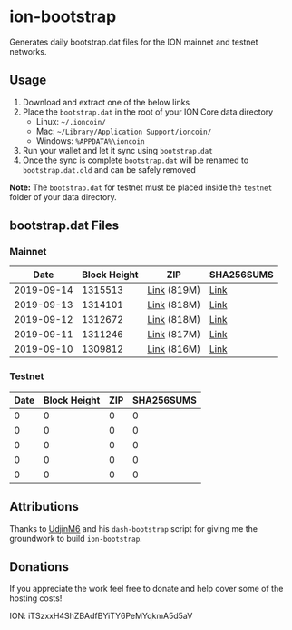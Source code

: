# ion-bootstrap

Generates daily bootstrap.dat files for the ION mainnet and testnet networks.

## Usage

1. Download and extract one of the below links
2. Place the `bootstrap.dat` in the root of your ION Core data directory
    - Linux: `~/.ioncoin/`
    - Mac: `~/Library/Application Support/ioncoin/`
    - Windows: `%APPDATA%\ioncoin`
3. Run your wallet and let it sync using `bootstrap.dat`
4. Once the sync is complete `bootstrap.dat` will be renamed to `bootstrap.dat.old` and can be safely removed

**Note:** The `bootstrap.dat` for testnet must be placed inside the `testnet` folder of your data directory.

## bootstrap.dat Files

### Mainnet

|    Date    | Block Height | ZIP | SHA256SUMS |
| ---------- | ------------ | --- | ---------- |
| 2019-09-14 | 1315513 | [Link](https://s3-ap-southeast-2.amazonaws.com/ion-bootstrap/mainnet/2019-09-14/bootstrap.dat.zip) (819M) | [Link](https://s3-ap-southeast-2.amazonaws.com/ion-bootstrap/mainnet/2019-09-14/SHA256SUMS) |
| 2019-09-13 | 1314101 | [Link](https://s3-ap-southeast-2.amazonaws.com/ion-bootstrap/mainnet/2019-09-13/bootstrap.dat.zip) (818M) | [Link](https://s3-ap-southeast-2.amazonaws.com/ion-bootstrap/mainnet/2019-09-13/SHA256SUMS) |
| 2019-09-12 | 1312672 | [Link](https://s3-ap-southeast-2.amazonaws.com/ion-bootstrap/mainnet/2019-09-12/bootstrap.dat.zip) (818M) | [Link](https://s3-ap-southeast-2.amazonaws.com/ion-bootstrap/mainnet/2019-09-12/SHA256SUMS) |
| 2019-09-11 | 1311246 | [Link](https://s3-ap-southeast-2.amazonaws.com/ion-bootstrap/mainnet/2019-09-11/bootstrap.dat.zip) (817M) | [Link](https://s3-ap-southeast-2.amazonaws.com/ion-bootstrap/mainnet/2019-09-11/SHA256SUMS) |
| 2019-09-10 | 1309812 | [Link](https://s3-ap-southeast-2.amazonaws.com/ion-bootstrap/mainnet/2019-09-10/bootstrap.dat.zip) (816M) | [Link](https://s3-ap-southeast-2.amazonaws.com/ion-bootstrap/mainnet/2019-09-10/SHA256SUMS) |

### Testnet

|    Date    | Block Height | ZIP | SHA256SUMS |
| ---------- | ------------ | --- | ---------- |
| 0 | 0 | 0 | 0 |
| 0 | 0 | 0 | 0 |
| 0 | 0 | 0 | 0 |
| 0 | 0 | 0 | 0 |
| 0 | 0 | 0 | 0 |

## Attributions

Thanks to [UdjinM6](https://github.com/UdjinM6) and his `dash-bootstrap` script
for giving me the groundwork to build `ion-bootstrap`.

## Donations

If you appreciate the work feel free to donate and help cover some of the
hosting costs!

ION: iTSzxxH4ShZBAdfBYiTY6PeMYqkmA5d5aV
